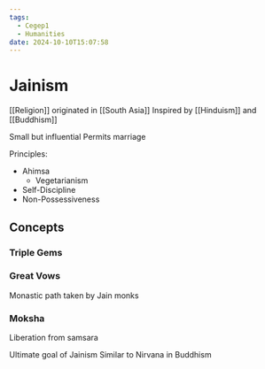 ```yaml
---
tags:
  - Cegep1
  - Humanities
date: 2024-10-10T15:07:58
---
```


# Jainism

[[Religion]] originated in [[South Asia]]
Inspired by [[Hinduism]] and [[Buddhism]]

Small but influential
Permits marriage

Principles:

- Ahimsa
	- Vegetarianism
- Self-Discipline
- Non-Possessiveness

## Concepts

### Triple Gems



### Great Vows

Monastic path taken by Jain monks

### Moksha

Liberation from samsara

Ultimate goal of Jainism
Similar to Nirvana in Buddhism